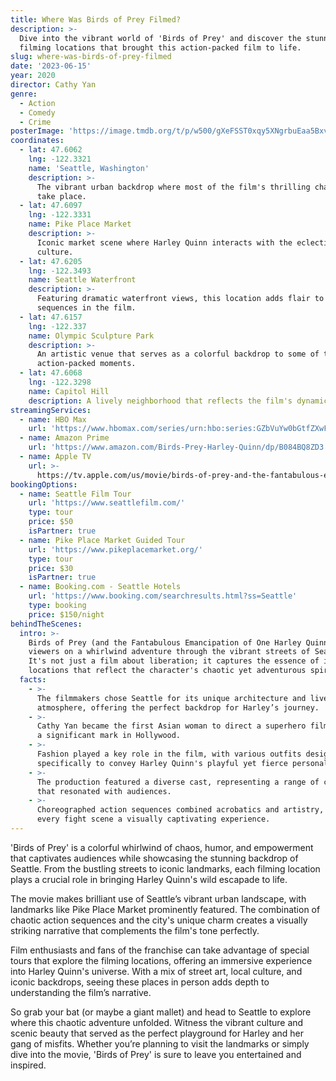 ```yaml
---
title: Where Was Birds of Prey Filmed?
description: >-
  Dive into the vibrant world of 'Birds of Prey' and discover the stunning
  filming locations that brought this action-packed film to life.
slug: where-was-birds-of-prey-filmed
date: '2023-06-15'
year: 2020
director: Cathy Yan
genre:
  - Action
  - Comedy
  - Crime
posterImage: 'https://image.tmdb.org/t/p/w500/gXeFSST0xqy5XNgrbuEaa5BxvDM.jpg'
coordinates:
  - lat: 47.6062
    lng: -122.3321
    name: 'Seattle, Washington'
    description: >-
      The vibrant urban backdrop where most of the film's thrilling chase scenes
      take place.
  - lat: 47.6097
    lng: -122.3331
    name: Pike Place Market
    description: >-
      Iconic market scene where Harley Quinn interacts with the eclectic local
      culture.
  - lat: 47.6205
    lng: -122.3493
    name: Seattle Waterfront
    description: >-
      Featuring dramatic waterfront views, this location adds flair to key
      sequences in the film.
  - lat: 47.6157
    lng: -122.337
    name: Olympic Sculpture Park
    description: >-
      An artistic venue that serves as a colorful backdrop to some of the film's
      action-packed moments.
  - lat: 47.6068
    lng: -122.3298
    name: Capitol Hill
    description: A lively neighborhood that reflects the film's dynamic and quirky essence.
streamingServices:
  - name: HBO Max
    url: 'https://www.hbomax.com/series/urn:hbo:series:GZbVuYw0bGtfZXwFASz7_'
  - name: Amazon Prime
    url: 'https://www.amazon.com/Birds-Prey-Harley-Quinn/dp/B084BQ8ZD3'
  - name: Apple TV
    url: >-
      https://tv.apple.com/us/movie/birds-of-prey-and-the-fantabulous-emancipation-of-one-harley-quinn/umc.cmc.1jgj53u7hs5mo9lnhsr9b0fvl
bookingOptions:
  - name: Seattle Film Tour
    url: 'https://www.seattlefilm.com/'
    type: tour
    price: $50
    isPartner: true
  - name: Pike Place Market Guided Tour
    url: 'https://www.pikeplacemarket.org/'
    type: tour
    price: $30
    isPartner: true
  - name: Booking.com - Seattle Hotels
    url: 'https://www.booking.com/searchresults.html?ss=Seattle'
    type: booking
    price: $150/night
behindTheScenes:
  intro: >-
    Birds of Prey (and the Fantabulous Emancipation of One Harley Quinn) takes
    viewers on a whirlwind adventure through the vibrant streets of Seattle.
    It's not just a film about liberation; it captures the essence of its
    locations that reflect the character's chaotic yet adventurous spirit.
  facts:
    - >-
      The filmmakers chose Seattle for its unique architecture and lively
      atmosphere, offering the perfect backdrop for Harley’s journey.
    - >-
      Cathy Yan became the first Asian woman to direct a superhero film, making
      a significant mark in Hollywood.
    - >-
      Fashion played a key role in the film, with various outfits designed
      specifically to convey Harley Quinn's playful yet fierce personality.
    - >-
      The production featured a diverse cast, representing a range of characters
      that resonated with audiences.
    - >-
      Choreographed action sequences combined acrobatics and artistry, making
      every fight scene a visually captivating experience.
---
```


<BirdsOfPreyGuide />

'Birds of Prey' is a colorful whirlwind of chaos, humor, and empowerment that captivates audiences while showcasing the stunning backdrop of Seattle. From the bustling streets to iconic landmarks, each filming location plays a crucial role in bringing Harley Quinn's wild escapade to life.

The movie makes brilliant use of Seattle’s vibrant urban landscape, with landmarks like Pike Place Market prominently featured. The combination of chaotic action sequences and the city's unique charm creates a visually striking narrative that complements the film's tone perfectly.

Film enthusiasts and fans of the franchise can take advantage of special tours that explore the filming locations, offering an immersive experience into Harley Quinn's universe. With a mix of street art, local culture, and iconic backdrops, seeing these places in person adds depth to understanding the film’s narrative.

So grab your bat (or maybe a giant mallet) and head to Seattle to explore where this chaotic adventure unfolded. Witness the vibrant culture and scenic beauty that served as the perfect playground for Harley and her gang of misfits. Whether you’re planning to visit the landmarks or simply dive into the movie, 'Birds of Prey' is sure to leave you entertained and inspired.
